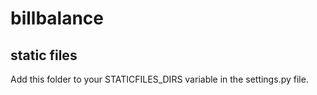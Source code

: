 billbalance
===========

static files
------------

Add this folder to your STATICFILES_DIRS variable in the settings.py file.
